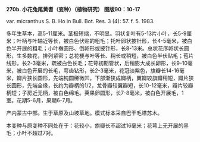 **270b. 小花兔尾黄耆（变种）（植物研究） 图版90：10-17**

var. micranthus S. B. Ho in Bull. Bot. Res. 3 (4): 57. f. 5. 1983.

多年生草本，高5-11厘米。茎极短缩，不明显。羽状复叶有5-13片小叶，长5-9厘米；叶柄与叶轴近等长，被白色伏贴的粗毛；托叶卵状披针形，长4-5毫米，被白色半开展的粗毛；小叶椭圆形、倒卵形或披针形，长8-13米。总状花序卵状长圆形，生多数花，排列紧密；总花梗与叶等长、稍长或稍短，被白色半伏贴毛；苞片线形，长2-3毫米，疏被白色长毛；花萼初期管状，后稍膨大成长卵形，长9-10毫米，被白色开展的长毛，萼齿钻形，长2-3毫米，花冠淡紫色，旗瓣长14-16毫米，瓣片狭长圆形，先端钝圆稀微凹，下部渐狭成瓣柄，翼瓣较旗瓣稍短，瓣片狭长圆形，先端全缘，长约为瓣柄的1/2，龙骨瓣较翼瓣短，长10-12毫米，瓣片较瓣柄短；子房近无柄，被白色绵毛。荚果卵圆形，长7-8毫米，被白色开展毛，1室。花期5-6月，果期6-7月。

产内蒙古中部。生于草原及山坡草地。模式标本采自巴干毛塔苏木。

本变种与原变种不同处在于：花较小，旗瓣长不超过16毫米；花萼上无开展的黑毛；小叶不超过7对。
